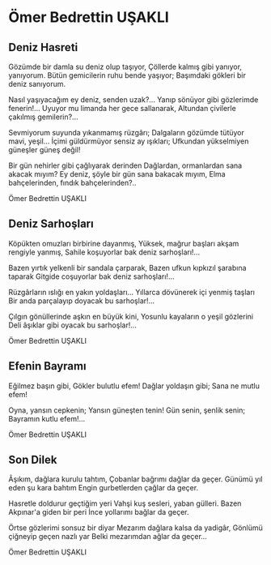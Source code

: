 # Ömer Bedrettin UŞAKLI

## Deniz Hasreti

Gözümde bir damla su deniz olup taşıyor,
Çöllerde kalmış gibi yanıyor, yanıyorum.
Bütün gemicilerin ruhu bende yaşıyor;
Başımdaki gökleri bir deniz sanıyorum.

Nasıl yaşıyacağım ey deniz, senden uzak?...
Yanıp sönüyor gibi gözlerimde fenerin!...
Uyuyor mu limanda her gece sallanarak,
Altundan çivilerle çakılmış gemilerin?...

Sevmiyorum suyunda yıkanmamış rüzgârı;
Dalgaların gözümde tütüyor mavi, yeşil...
İçimi güldürmüyor sensiz ay ışıkları;
Ufkundan yükselmiyen güneşler güneş değil!

Bir gün nehirler gibi çağlıyarak derinden
Dağlardan, ormanlardan sana akacak mıyım?
Ey deniz, şöyle bir gün sana bakacak mıyım,
Elma bahçelerinden, fındık bahçelerinden?..

Ömer Bedrettin UŞAKLI

## Deniz Sarhoşları

Köpükten omuzları birbirine dayanmış,
Yüksek, mağrur başları akşam rengiyle yanmış,
Sahile koşuyorlar bak deniz sarhoşları!...

Bazen yırtık yelkenli bir sandala çarparak,
Bazen ufkun kıpkızıl şarabına taparak
Gitgide coşuyorlar bak deniz sarhoşları!...

Rüzgârların ıslığı en yakın yoldaşları...
Yıllarca dövünerek içi yenmiş taşları
Bir anda parçalayıp doyacak bu sarhoşlar!...

Çılgın gönüllerinde aşkın en büyük kini,
Yosunlu kayaların o yeşil gözlerini
Deli âşıklar gibi oyacak bu sarhoşlar!...

Ömer Bedrettin UŞAKLI

## Efenin Bayramı

Eğilmez başın gibi,
Gökler bulutlu efem!
Dağlar yoldaşın gibi;
Sana ne mutlu efem!

Oyna, yansın cepkenin;
Yansın güneşten tenin!
Gün senin, şenlik senin;
Bayramın kutlu efem!...

Ömer Bedrettin UŞAKLI

## Son Dilek

Âşıkım, dağlara kurulu tahtım,
Çobanlar bağrımı dağlar da geçer.
Günümü yıl eden şu kara bahtım
Engin gurbetlerden çağlar da geçer.

Hasretle doldurur geçtiğim yeri
Vahşi kuş sesleri, yaban gülleri.
Bazen Akpınar'a giden bir peri
İnce yollarımı bağlar da geçer.

Örtse gözlerimi sonsuz bir diyar
Mezarım dağlara kalsa da yadigâr,
Gönlümü çiğneyip geçen nazlı yar
Belki mezarımdan ağlar da geçer...

Ömer Bedrettin UŞAKLI
